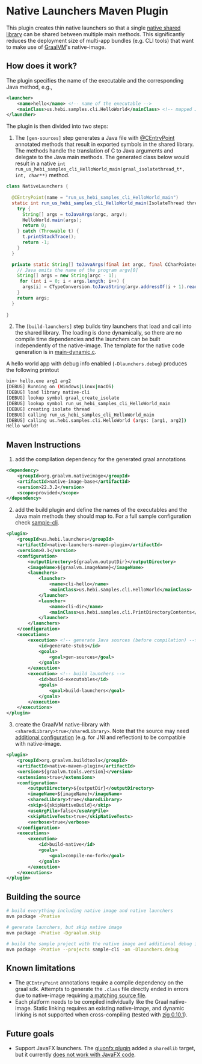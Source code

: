 # Native Launchers Maven Plugin

This plugin creates thin native launchers so that a single [native shared library](https://github.com/oracle/graal/blob/release/graal-vm/22.3/docs/reference-manual/native-image/InteropWithNativeCode.md) can be shared between multiple main methods. This significantly reduces the deployment size of multi-app bundles (e.g. CLI tools) that want to make use of [GraalVM](https://www.graalvm.org/)'s native-image.

## How does it work?

The plugin specifies the name of the executable and the corresponding Java method, e.g.,

```xml
<launcher>
    <name>hello</name> <!-- name of the executable -->
    <mainClass>us.hebi.samples.cli.HelloWorld</mainClass> <!-- mapped Java main method -->
</launcher>
```

The plugin is then divided into two steps:

1. The `[gen-sources]` step generates a Java file with [@CEntryPoint](https://www.graalvm.org/sdk/javadoc/org/graalvm/nativeimage/c/function/CEntryPoint.html) annotated methods that result in exported symbols in the shared library. The methods handle the translation of C to Java arguments and delegate to the Java main methods. The generated class below would result in a native `int run_us_hebi_samples_cli_HelloWorld_main(graal_isolatethread_t*, int, char**)` method.

```Java
class NativeLaunchers {
    
  @CEntryPoint(name = "run_us_hebi_samples_cli_HelloWorld_main")
  static int run_us_hebi_samples_cli_HelloWorld_main(IsolateThread thread, int argc,  CCharPointerPointer argv) {
    try {
      String[] args = toJavaArgs(argc, argv);
      HelloWorld.main(args);
      return 0;
    } catch (Throwable t) {
      t.printStackTrace();
      return -1;
    }
  }

  private static String[] toJavaArgs(final int argc, final CCharPointerPointer argv) {
    // Java omits the name of the program argv[0]
    String[] args = new String[argc - 1];
     for (int i = 0; i < args.length; i++) {
      args[i] = CTypeConversion.toJavaString(argv.addressOf(i + 1).read());
    }
    return args;
  }
  
}
```

2. The `[build-launchers]` step builds tiny launchers that load and call into the shared library. The loading is done dynamically, so there are no compile time dependencies and the launchers can be built independently of the native-image. The template for the native code generation is in [main-dynamic.c](native-launchers-maven-plugin/src/main/resources/us/hebi/launchers/templates/main-dynamic.c).

A hello world app with debug info enabled (`-Dlaunchers.debug`) produces the following printout

```bash
bin> hello.exe arg1 arg2
[DEBUG] Running on (Windows|Linux|macOS)
[DEBUG] load library native-cli
[DEBUG] lookup symbol graal_create_isolate
[DEBUG] lookup symbol run_us_hebi_samples_cli_HelloWorld_main
[DEBUG] creating isolate thread
[DEBUG] calling run_us_hebi_samples_cli_HelloWorld_main
[DEBUG] calling us.hebi.samples.cli.HelloWorld (args: [arg1, arg2])
Hello world!
```

## Maven Instructions

1. add the compilation dependency for the generated graal annotations
```xml
<dependency>
    <groupId>org.graalvm.nativeimage</groupId>
    <artifactId>native-image-base</artifactId>
    <version>22.3.2</version>
    <scope>provided</scope>
</dependency>
```

2. add the build plugin and define the names of the executables and the Java main methods they should map to. For a full sample configuration check [sample-cli](./sample-cli/pom.xml).

```xml
<plugin>
    <groupId>us.hebi.launchers</groupId>
    <artifactId>native-launchers-maven-plugin</artifactId>
    <version>0.1</version>
    <configuration>
        <outputDirectory>${graalvm.outputDir}</outputDirectory>
        <imageName>${graalvm.imageName}</imageName>
        <launchers>
            <launcher>
                <name>cli-hello</name>
                <mainClass>us.hebi.samples.cli.HelloWorld</mainClass>
            </launcher>
            <launcher>
                <name>cli-dir</name>
                <mainClass>us.hebi.samples.cli.PrintDirectoryContents</mainClass>
            </launcher>
        </launchers>
    </configuration>
    <executions>
        <execution> <!-- generate Java sources (before compilation) -->
            <id>generate-stubs</id>
            <goals>
                <goal>gen-sources</goal>
            </goals>
        </execution>
        <execution> <!-- build launchers -->
            <id>build-executables</id>
            <goals>
                <goal>build-launchers</goal>
            </goals>
        </execution>
    </executions>
</plugin> 
```

3. create the GraalVM native-library with `<sharedLibrary>true</sharedLibrary>`. Note that the source may need [additional configuration](https://www.graalvm.org/22.3/reference-manual/native-image/guides/configure-with-tracing-agent/) (e.g. for JNI and reflection) to be compatible with native-image.

```xml
<plugin>
    <groupId>org.graalvm.buildtools</groupId>
    <artifactId>native-maven-plugin</artifactId>
    <version>${graalvm.tools.version}</version>
    <extensions>true</extensions>
    <configuration>
        <outputDirectory>${outputDir}</outputDirectory>
        <imageName>${imageName}</imageName>
        <sharedLibrary>true</sharedLibrary>
        <skip>${skipNativeBuild}</skip>
        <useArgFile>false</useArgFile>
        <skipNativeTests>true</skipNativeTests>
        <verbose>true</verbose>
    </configuration>
    <executions>
        <execution>
            <id>build-native</id>
            <goals>
                <goal>compile-no-fork</goal>
            </goals>
        </execution>
    </executions>
</plugin>
```

## Building the source

```bash
# build everything including native image and native launchers
mvn package -Pnative

# generate launchers, but skip native image
mvn package -Pnative -Dgraalvm.skip

# build the sample project with the native image and additional debug info
mvn package -Pnative --projects sample-cli -am -Dlaunchers.debug
```


## Known limitations
* The `@CEntryPoint` annotations require a compile dependency on the graal sdk. Attempts to generate the `.class` file directly ended in errors due to native-image requiring [a matching source file](https://github.com/graalvm/graal-jvmci-8/blob/master/jvmci/jdk.vm.ci.meta/src/jdk/vm/ci/meta/ResolvedJavaType.java#L315-L318).
* Each platform needs to be compiled individually like the Graal native-image. Static linking requires an existing native-image, and dynamic linking is not supported when cross-compiling (tested with [zig 0.10.1](https://ziglang.org/download/0.10.1/release-notes.html)).

## Future goals
* Support JavaFX launchers. The [gluonfx plugin](https://github.com/gluonhq/gluonfx-maven-plugin) added a `sharedlib` target, but it currently [does not work with JavaFX code](https://docs.gluonhq.com/#_native_shared_libraries).
